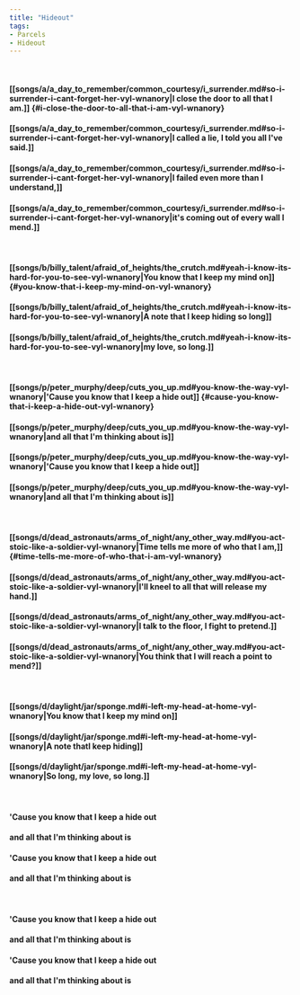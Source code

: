 ```yaml
---
title: "Hideout"
tags:
- Parcels
- Hideout
---
```

&nbsp;
#### [[songs/a/a_day_to_remember/common_courtesy/i_surrender.md#so-i-surrender-i-cant-forget-her-vyl-wnanory|I close the door to all that I am.]] {#i-close-the-door-to-all-that-i-am-vyl-wnanory}
#### [[songs/a/a_day_to_remember/common_courtesy/i_surrender.md#so-i-surrender-i-cant-forget-her-vyl-wnanory|I called a lie, I told you all I've said.]]
#### [[songs/a/a_day_to_remember/common_courtesy/i_surrender.md#so-i-surrender-i-cant-forget-her-vyl-wnanory|I failed even more than I understand,]]
#### [[songs/a/a_day_to_remember/common_courtesy/i_surrender.md#so-i-surrender-i-cant-forget-her-vyl-wnanory|it's coming out of every wall I mend.]]
&nbsp;
#### [[songs/b/billy_talent/afraid_of_heights/the_crutch.md#yeah-i-know-its-hard-for-you-to-see-vyl-wnanory|You know that I keep my mind on]] {#you-know-that-i-keep-my-mind-on-vyl-wnanory}
#### [[songs/b/billy_talent/afraid_of_heights/the_crutch.md#yeah-i-know-its-hard-for-you-to-see-vyl-wnanory|A note that I keep hiding so long]]
#### [[songs/b/billy_talent/afraid_of_heights/the_crutch.md#yeah-i-know-its-hard-for-you-to-see-vyl-wnanory|my love, so long.]]
&nbsp;
#### [[songs/p/peter_murphy/deep/cuts_you_up.md#you-know-the-way-vyl-wnanory|'Cause you know that I keep a hide out]] {#cause-you-know-that-i-keep-a-hide-out-vyl-wnanory}
#### [[songs/p/peter_murphy/deep/cuts_you_up.md#you-know-the-way-vyl-wnanory|and all that I'm thinking about is]]
#### [[songs/p/peter_murphy/deep/cuts_you_up.md#you-know-the-way-vyl-wnanory|'Cause you know that I keep a hide out]]
#### [[songs/p/peter_murphy/deep/cuts_you_up.md#you-know-the-way-vyl-wnanory|and all that I'm thinking about is]]
&nbsp;
#### [[songs/d/dead_astronauts/arms_of_night/any_other_way.md#you-act-stoic-like-a-soldier-vyl-wnanory|Time tells me more of who that I am,]] {#time-tells-me-more-of-who-that-i-am-vyl-wnanory}
#### [[songs/d/dead_astronauts/arms_of_night/any_other_way.md#you-act-stoic-like-a-soldier-vyl-wnanory|I'll kneel to all that will release my hand.]]
#### [[songs/d/dead_astronauts/arms_of_night/any_other_way.md#you-act-stoic-like-a-soldier-vyl-wnanory|I talk to the floor, I fight to pretend.]]
#### [[songs/d/dead_astronauts/arms_of_night/any_other_way.md#you-act-stoic-like-a-soldier-vyl-wnanory|You think that I will reach a point to mend?]]
&nbsp;
#### [[songs/d/daylight/jar/sponge.md#i-left-my-head-at-home-vyl-wnanory|You know that I keep my mind on]]
#### [[songs/d/daylight/jar/sponge.md#i-left-my-head-at-home-vyl-wnanory|A note thatI keep hiding]]
#### [[songs/d/daylight/jar/sponge.md#i-left-my-head-at-home-vyl-wnanory|So long, my love, so long.]]
&nbsp;
#### 'Cause you know that I keep a hide out
#### and all that I'm thinking about is
#### 'Cause you know that I keep a hide out
#### and all that I'm thinking about is
&nbsp;
#### 'Cause you know that I keep a hide out
#### and all that I'm thinking about is
#### 'Cause you know that I keep a hide out
#### and all that I'm thinking about is
